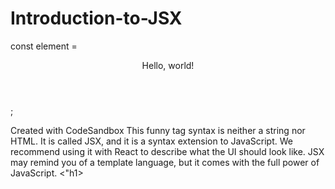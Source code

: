 # Introduction-to-JSX

const element = <header>Hello, world!</header>;

Created with CodeSandbox
This funny tag syntax is neither a string nor HTML.
It is called JSX, and it is a syntax extension to JavaScript. We recommend using it with React to describe what the UI should look like. JSX may remind you of a template language, but it comes with the full power of JavaScript.
<"h1>

